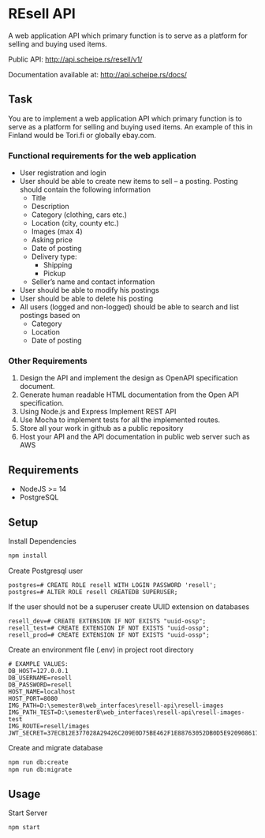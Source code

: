 # REsell API
A web application API which primary function is to serve as a platform for selling and buying used items.

Public API: http://api.scheipe.rs/resell/v1/

Documentation available at: http://api.scheipe.rs/docs/

## Task

You are to implement a web application API which primary function is to serve as a platform for selling and buying used items. An example of this in Finland would be Tori.fi or globally ebay.com.

### Functional requirements for the web application
* User registration and login
* User should be able to create new items to sell – a posting. Posting should contain the following information
  * Title
  * Description
  * Category (clothing, cars etc.)
  * Location (city, county etc.)
  * Images (max 4)
  * Asking price
  * Date of posting
  * Delivery type:
    * Shipping
    * Pickup
  * Seller’s name and contact information
* User should be able to modify his postings
* User should be able to delete his posting
* All users (logged and non-logged) should be able to search and list postings based on
  * Category
  * Location
  * Date of posting

### Other Requirements
1. Design the API and implement the design as OpenAPI specification document.
2. Generate human readable HTML documentation from the Open API specification.
3. Using Node.js and Express Implement REST API
4. Use Mocha to implement tests for all the implemented routes.
5. Store all your work in github as a public repository
6. Host your API and the API documentation in public web server such as AWS

## Requirements

* NodeJS >= 14
* PostgreSQL

## Setup

Install Dependencies

```sh
npm install
```

Create Postgresql user

```
postgres=# CREATE ROLE resell WITH LOGIN PASSWORD 'resell';
postgres=# ALTER ROLE resell CREATEDB SUPERUSER;
```

If the user should not be a superuser create UUID extension on databases

```
resell_dev=# CREATE EXTENSION IF NOT EXISTS "uuid-ossp";
resell_test=# CREATE EXTENSION IF NOT EXISTS "uuid-ossp";
resell_prod=# CREATE EXTENSION IF NOT EXISTS "uuid-ossp";
```

Create an environment file (.env) in project root directory

```
# EXAMPLE VALUES:
DB_HOST=127.0.0.1
DB_USERNAME=resell
DB_PASSWORD=resell
HOST_NAME=localhost
HOST_PORT=8080
IMG_PATH=D:\semester8\web_interfaces\resell-api\resell-images
IMG_PATH_TEST=D:\semester8\web_interfaces\resell-api\resell-images-test
IMG_ROUTE=resell/images
JWT_SECRET=37ECB12E377028A29426C209E0D75BE462F1E88763052DB0D5E920908617D7E3
```

Create and migrate database

```sh
npm run db:create
npm run db:migrate
```

## Usage

Start Server

```sh
npm start
```
